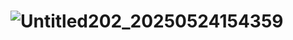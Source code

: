 # ![Untitled202_20250524154359](https://github.com/user-attachments/assets/1c1dd0ee-8585-4879-862c-3711c110d54e)

